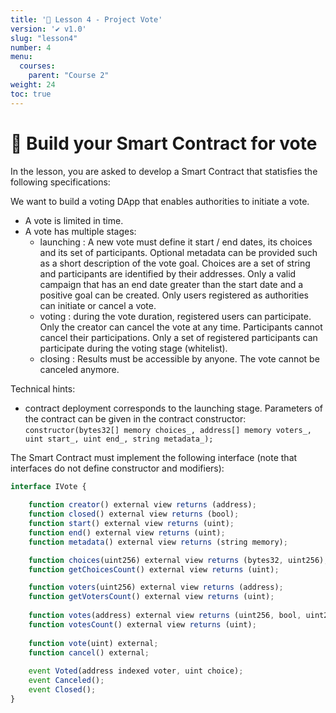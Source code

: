 ```yaml
---
title: '🚀 Lesson 4 - Project Vote'
version: '✔️ v1.0'
slug: "lesson4"
number: 4
menu:
  courses:
    parent: "Course 2"
weight: 24
toc: true
---
```


<!-- 
## Table of contents
- [🚀 Build your Smart Contract for vote](#-build-your-smart-contract-for-vote)

# What is a DAO ?

TODO: add like to code

* Limited amount of participants = call smart contract

-->

# 🚀 Build your Smart Contract for vote

In the lesson, you are asked to develop a Smart Contract that statisfies the following specifications:

We want to build a voting DApp that enables authorities to initiate a vote.
* A vote is limited in time.
* A vote has multiple stages:
    * launching : A new vote must define it start / end dates, its choices and its set of participants. 
    Optional metadata can be provided such as a short description of the vote goal.
    Choices are a set of string and participants are identified by their addresses.
    Only a valid campaign that has an end date greater than the start date and a positive goal can be created.
    Only users registered as authorities can initiate or cancel a vote.
    * voting : during the vote duration, registered users can participate. Only the creator can cancel the vote at any time. Participants cannot cancel their participations.
    Only a set of registered participants can participate during the voting stage (whitelist).
    * closing : Results must be accessible by anyone. The vote cannot be canceled anymore.

Technical hints:
* contract deployment corresponds to the launching stage. Parameters of the contract can be given in the contract constructor:
    `constructor(bytes32[] memory choices_, address[] memory voters_, uint start_, uint end_, string metadata_);`

The Smart Contract must implement the following interface (note that interfaces do not define constructor and modifiers):
```js
interface IVote {
    
    function creator() external view returns (address);
    function closed() external view returns (bool);
    function start() external view returns (uint);
    function end() external view returns (uint);
    function metadata() external view returns (string memory);

    function choices(uint256) external view returns (bytes32, uint256);
    function getChoicesCount() external view returns (uint);

    function voters(uint256) external view returns (address);
    function getVotersCount() external view returns (uint);
    
    function votes(address) external view returns (uint256, bool, uint256);
    function votesCount() external view returns (uint);
   
    function vote(uint) external;
    function cancel() external;
    
    event Voted(address indexed voter, uint choice);
    event Canceled();
    event Closed();
}
```

<!--
Limitations:
- gas cost problem > store merkle of vote only ?
- decentralized metadata storage > ipfs
- avatar using ENS
- anonymity ? vote buyer ?

https://www.dappuniversity.com/articles/the-ultimate-ethereum-dapp-tutorial
https://github.com/dappuniversity/election/blob/master/contracts/Election.sol

==> focus EthersJS : getter with JsonRPC & tx with Metamask

https://esensconsulting.medium.com/un-projet-de-vote-sur-la-blockchain-ethereum-42ff858d57d0

https://hackingdistributed.com/2018/07/02/on-chain-vote-buying/

https://www.ankr.com/docs/learn/tutorials/create-voting-system/movie-voting-web3/


skeleton Dapp vote > clone + nodejs => address contract to test interactively => VS etherscan ===> UI Admin / UI Vote ==> GIVE CODE + ADDRESS 

https://vote.makerdao.com/
[tally dao](https://www.tally.xyz/)

https://snapshot.org/ => https://signator.io/ ; https://github.com/snapshot-labs/snapshot/
==> no ethereum :: full ipfs ==> relayer gas station

https://apecoin.com/governance

https://ens.domains/

https://github.com/snapshot-labs/stamp

-->
